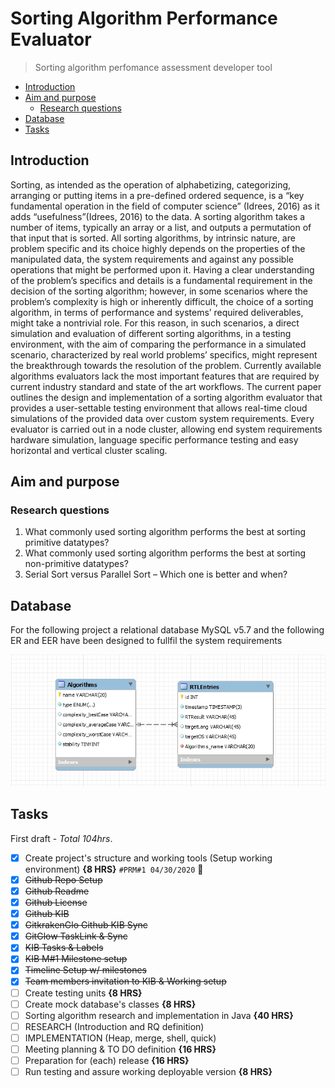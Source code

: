 # Sorting Algorithm Performance Evaluator <!-- omit in toc -->
>Sorting algorithm perfomance assessment developer tool

- [Introduction](#introduction)
- [Aim and purpose](#aim-and-purpose)
  - [Research questions](#research-questions)
- [Database](#database)
- [Tasks](#tasks)

## Introduction

Sorting, as intended as the operation of alphabetizing, categorizing, arranging or putting items in a pre-defined ordered sequence, is a “key fundamental operation in the field of computer science” (Idrees, 2016) as it adds “usefulness”(Idrees, 2016) to the data. A sorting algorithm takes a number of items, typically an array or a list, and outputs a permutation of that input that is sorted. All sorting algorithms, by intrinsic nature, are problem specific and its choice highly depends on the properties of the manipulated data, the system requirements and against any possible operations that might be performed upon it. Having a clear understanding of the problem’s specifics and details is a fundamental requirement in the decision of the sorting algorithm; however, in some scenarios where the problem’s complexity is high or inherently difficult, the choice of a sorting algorithm, in terms of performance and systems’ required deliverables, might take a nontrivial role. For this reason, in such scenarios, a direct simulation and evaluation of different sorting algorithms, in a testing environment, with the aim of comparing the performance in a simulated scenario, characterized by real world problems’ specifics, might represent the breakthrough towards the resolution of the problem.
Currently available algorithms evaluators lack the most important features that are required by current industry standard and state of the art workflows. The current paper outlines the design and implementation of a sorting algorithm evaluator that provides a user-settable testing environment that allows real-time cloud simulations of the provided data over custom system requirements. Every evaluator is carried out in a node cluster, allowing end system requirements hardware simulation, language specific performance testing and easy horizontal and vertical cluster scaling.

## Aim and purpose

### Research questions

1. What commonly used sorting algorithm performs the best at sorting primitive datatypes?
2. What commonly used sorting algorithm performs the best at sorting non-primitive datatypes?
3. Serial Sort versus Parallel Sort – Which one is better and when?

## Database

For the following project a relational database MySQL v5.7 and the following ER and EER have been designed to fullfil the system requirements

![EER Rev1A](./assets/SAPEvaluatorDB_EER_Model_REV1A.PNG)


## Tasks

First draft - _Total 104hrs_.
- [x]  Create project's structure and working tools (Setup working environment) **{8 HRS}** `#PRM#1 04/30/2020` :bookmark:
  - [x]  ~~Github Repo Setup~~
  - [x]  ~~Github Readme~~
  - [x]  ~~Github License~~
  - [x]  ~~Github KIB~~
  - [x]  ~~GitkrakenGlo Github KIB Sync~~
  - [x]  ~~GitGlow TaskLink & Sync~~
  - [x]  ~~KIB Tasks & Labels~~
  - [x]  ~~KIB M#1 Milestone setup~~
  - [x]  ~~Timeline Setup w/ milestones~~
  - [x]  ~~Team members invitation to KIB & Working setup~~ 
- [ ]  Create testing units **{8 HRS}**
- [ ]  Create mock database's classes **{8 HRS}**
- [ ]  Sorting algorithm research and implementation in Java **{40 HRS}**
  - [ ]  RESEARCH (Introduction and RQ definition) 
  - [ ]  IMPLEMENTATION (Heap, merge, shell, quick)
- [ ] Meeting planning & TO DO definition **{16 HRS}**
- [ ] Preparation for (each) release **{16 HRS}**
- [ ] Run testing and assure working deployable version **{8 HRS}**